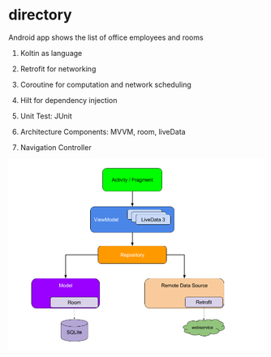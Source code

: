 # directory
Android app shows the list of office employees and rooms

1. Koltin as language

2. Retrofit for networking

3. Coroutine for computation and network scheduling

4. Hilt for dependency injection

5. Unit Test: JUnit

6. Architecture Components: MVVM, room, liveData

7. Navigation Controller

![MVVM Architecture](final-architecture.png)
